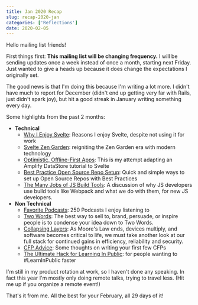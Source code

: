 ```yaml
---
title: Jan 2020 Recap
slug: recap-2020-jan
categories: ['Reflections']
date: 2020-02-05
---
```


Hello mailing list friends!

First things first: **This mailing list will be changing frequency.** I will be sending updates once a week instead of once a month, starting next Friday. Just wanted to give a heads up because it does change the expectations I originally set.

The good news is that I'm doing this because I'm writing a lot more. I didn't have much to report for December (didn't end up getting very far with Rails, just didn't spark joy), but hit a good streak in January writing something every day. 

Some highlights from the past 2 months:

- **Technical**
  - [Why I Enjoy Svelte](https://www.swyx.io/writing/svelte-why): Reasons I enjoy Svelte, despite not using it for work
  - [Svelte Zen Garden](https://www.swyx.io/writing/svelte-zen-garden): reigniting the Zen Garden era with modern technology
  - [Optimistic, Offline-First Apps](https://www.swyx.io/writing/svelte-amplify-datastore): This is my attempt adapting an Amplify DataStore tutorial to Svelte
  - [Best Practice Open Source Repo Setup](https://www.swyx.io/writing/oss-repo-setup): Quick and simple ways to set up Open Source Repos with Best Practices
  - [The Many Jobs of JS Build Tools](https://www.swyx.io/writing/jobs-of-js-build-tools): A discussion of why JS developers use build tools like Webpack and what we do with them, for new JS developers.
- **Non Technical**
  - [Favorite Podcasts](https://www.swyx.io/writing/fave-podcasts): 250 Podcasts I enjoy listening to
  - [Two Words](https://www.swyx.io/writing/two-words): The best way to sell to, brand, persuade, or inspire people is to condense your idea down to Two Words.
  - [Collapsing Layers](https://www.swyx.io/writing/collapsing-layers): As Moore's Law ends, devices multiply, and software becomes critical to life, we must take another look at our full stack for continued gains in efficiency, reliability and security.
  - [CFP Advice](https://www.swyx.io/writing/cfp-advice): Some thoughts on writing your first few CFPs
  - [The Ultimate Hack for Learning In Public](https://www.swyx.io/writing/learn-in-public-hack): for people wanting to #LearnInPublic faster

I'm still in my product rotation at work, so I haven't done any speaking. In fact this year I'm mostly only doing remote talks, trying to travel less. (Hit me up if you organize a remote event!)

That's it from me. All the best for your February, all 29 days of it!
